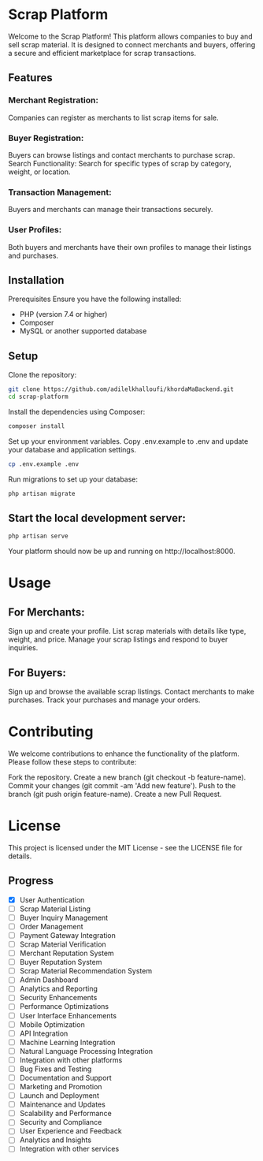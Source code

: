 # Scrap Platform

Welcome to the Scrap Platform! This platform allows companies to buy and sell scrap material. It is designed to connect merchants and buyers, offering a secure and efficient marketplace for scrap transactions.

## Features

### Merchant Registration:

Companies can register as merchants to list scrap items for sale.

### Buyer Registration:

Buyers can browse listings and contact merchants to purchase scrap.
Search Functionality: Search for specific types of scrap by category, weight, or location.

### Transaction Management:

Buyers and merchants can manage their transactions securely.

### User Profiles:

Both buyers and merchants have their own profiles to manage their listings and purchases.

## Installation

Prerequisites
Ensure you have the following installed:

-   PHP (version 7.4 or higher)
-   Composer
-   MySQL or another supported database

## Setup

Clone the repository:

```bash
git clone https://github.com/adilelkhalloufi/khordaMaBackend.git
cd scrap-platform
```

Install the dependencies using Composer:

```bash
composer install
```

Set up your environment variables. Copy .env.example to .env and update your database and application settings.

```bash
cp .env.example .env
```

Run migrations to set up your database:

```bash
php artisan migrate
```

## Start the local development server:

```bash
php artisan serve
```

Your platform should now be up and running on http://localhost:8000.

# Usage

## For Merchants:

Sign up and create your profile.
List scrap materials with details like type, weight, and price.
Manage your scrap listings and respond to buyer inquiries.

## For Buyers:

Sign up and browse the available scrap listings.
Contact merchants to make purchases.
Track your purchases and manage your orders.

# Contributing

We welcome contributions to enhance the functionality of the platform. Please follow these steps to contribute:

Fork the repository.
Create a new branch (git checkout -b feature-name).
Commit your changes (git commit -am 'Add new feature').
Push to the branch (git push origin feature-name).
Create a new Pull Request.

# License

This project is licensed under the MIT License - see the LICENSE file for details.

## Progress

-   [x] User Authentication
-   [ ] Scrap Material Listing
-   [ ] Buyer Inquiry Management
-   [ ] Order Management
-   [ ] Payment Gateway Integration
-   [ ] Scrap Material Verification
-   [ ] Merchant Reputation System
-   [ ] Buyer Reputation System
-   [ ] Scrap Material Recommendation System
-   [ ] Admin Dashboard
-   [ ] Analytics and Reporting
-   [ ] Security Enhancements
-   [ ] Performance Optimizations
-   [ ] User Interface Enhancements
-   [ ] Mobile Optimization
-   [ ] API Integration
-   [ ] Machine Learning Integration
-   [ ] Natural Language Processing Integration
-   [ ] Integration with other platforms
-   [ ] Bug Fixes and Testing
-   [ ] Documentation and Support
-   [ ] Marketing and Promotion
-   [ ] Launch and Deployment
-   [ ] Maintenance and Updates
-   [ ] Scalability and Performance
-   [ ] Security and Compliance
-   [ ] User Experience and Feedback
-   [ ] Analytics and Insights
-   [ ] Integration with other services
